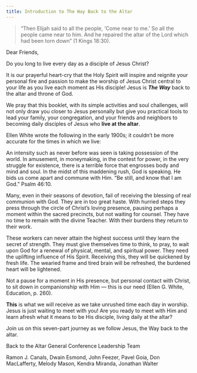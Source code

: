 ```yaml
---
title: Introduction to The Way Back to the Altar
---
```


> <callout></callout>
> “Then Elijah said to all the people, ‘Come near to me.’ So all the people came near to him. And he repaired the altar of the Lord which had been torn down” (1 Kings 18:30).

Dear Friends,

Do you long to live every day as a disciple of Jesus Christ?

It is our prayerful heart-cry that the Holy Spirit will inspire and reignite your personal fire and passion to make the worship of Jesus Christ central to your life as you live each moment as His disciple! Jesus is **_The Way_** back to the altar and throne of God.

We pray that this booklet, with its simple activities and soul challenges, will not only draw you closer to Jesus personally but give you practical tools to lead your family, your congregation, and your friends and neighbors to becoming daily disciples of Jesus who **live at the altar**.

Ellen White wrote the following in the early 1900s; it couldn’t be more accurate for the times in which we live:

An intensity such as never before was seen is taking possession of the world. In amusement, in moneymaking, in the contest for power, in the very struggle for existence, there is a terrible force that engrosses body and mind and soul. In the midst of this maddening rush, God is speaking. He bids us come apart and commune with Him. “Be still, and know that I am God.” Psalm 46:10.

Many, even in their seasons of devotion, fail of receiving the blessing of real communion with God. They are in too great haste. With hurried steps they press through the circle of Christ’s loving presence, pausing perhaps a moment within the sacred precincts, but not waiting for counsel. They have no time to remain with the divine Teacher. With their burdens they return to their work.

These workers can never attain the highest success until they learn the secret of strength. They must give themselves time to think, to pray, to wait upon God for a renewal of physical, mental, and spiritual power. They need the uplifting influence of His Spirit. Receiving this, they will be quickened by fresh life. The wearied frame and tired brain will be refreshed, the burdened heart will be lightened.

Not a pause for a moment in His presence, but personal contact with Christ, to sit down in companionship with Him — this is our need (Ellen G. White, Education, p. 260).

**This** is what we will receive as we take unrushed time each day in worship. Jesus is just waiting to meet with you! Are you ready to meet with Him and learn afresh what it means to be His disciple, living daily at the altar?

Join us on this seven-part journey as we follow Jesus, the Way back to the altar.

Back to the Altar General Conference Leadership Team

Ramon J. Canals, Dwain Esmond, John Feezer, Pavel Goia, Don MacLafferty, Melody Mason, Kendra Miranda, Jonathan Walter